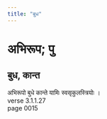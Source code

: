 ```yaml
---
title: "बुध"
---
```


# अभिरूप; पु
## बुध, कान्त
अभिरूपो बुधे कान्ते यामिः स्वसृकुलस्त्रियोः ।<br />verse 3.1.1.27<br />page 0015

